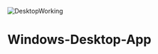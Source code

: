 ![DesktopWorking](https://user-images.githubusercontent.com/62119661/131927136-908a73ff-2db3-4599-a924-509f5312587d.png)
# Windows-Desktop-App
